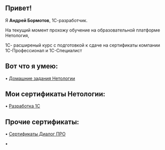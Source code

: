 <h2><strong>Привет!</strong></h2>
<p>Я <strong>Андрей Бормотов</strong>, 1С-разработчик.</p>
На текущий момент прохожу обучение на образовательной платформе Нетология, 

1С- расширеный курс с подготовкой к сдаче на сертификаты компании 1С-Профессионал и 1С-Специалист
<h2><strong>Вот что я умею:</strong></h2>
</p> <p>&bull; <a href="https://github.com/AndreyBormotov/Netology_Homework/blob/main/README.md">Домашние задания Нетологии</a></p>
<h2><strong>Мои сертификаты Нетологии:</strong></h2>
</p> <p>&bull; <a href="https://github.com/AndreyBormotov/CertificateNetology/blob/main/README.md">Разработка 1С</a></p>
<h2><strong>Прочие сертификаты:</strong></h2>
</p> <p>&bull; <a href="https://github.com/AndreyBormotov/Certificate_DialogPRO/blob/main/README.md">Сертификаты Диалог ПРО</a></p>
<p>&bull;</p>
